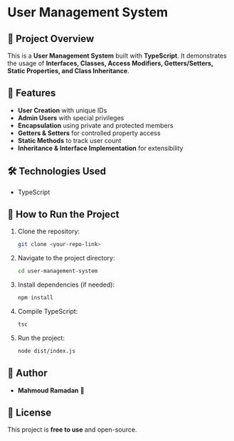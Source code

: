 # User Management System

## 📌 Project Overview
This is a **User Management System** built with **TypeScript**. It demonstrates the usage of **Interfaces, Classes, Access Modifiers, Getters/Setters, Static Properties, and Class Inheritance**.

## 🚀 Features
- **User Creation** with unique IDs
- **Admin Users** with special privileges
- **Encapsulation** using private and protected members
- **Getters & Setters** for controlled property access
- **Static Methods** to track user count
- **Inheritance & Interface Implementation** for extensibility

## 🛠️ Technologies Used
- TypeScript

## 📜 How to Run the Project
1. Clone the repository:
   ```sh
   git clone <your-repo-link>
   ```
2. Navigate to the project directory:
   ```sh
   cd user-management-system
   ```
3. Install dependencies (if needed):
   ```sh
   npm install
   ```
4. Compile TypeScript:
   ```sh
   tsc
   ```
5. Run the project:
   ```sh
   node dist/index.js
   ```

## 📝 Author
- **Mahmoud Ramadan** 🚀

## 📃 License
This project is **free to use** and open-source.
